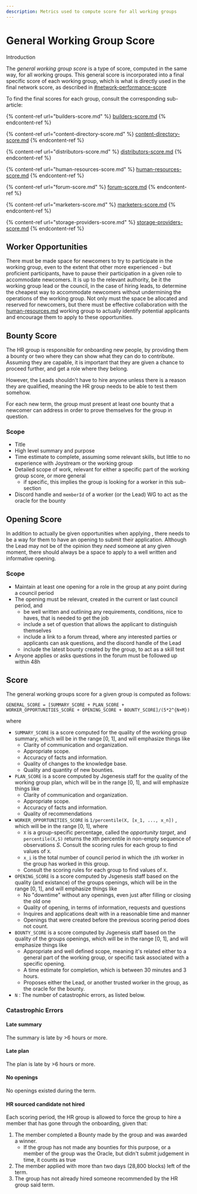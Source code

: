 ```yaml
---
description: Metrics used to compute score for all working groups
---
```


# General Working Group Score

Introduction

The _general working group score_ is a type of score, computed in the same way, for all working groups. This general score is incorporated into a final specific score of each working group, which is what is directly used in the final network score, as described in [#network-performance-score](./#network-performance-score "mention")

To find the final scores for each group, consult the corresponding sub-article:

{% content-ref url="builders-score.md" %}
[builders-score.md](builders-score.md)
{% endcontent-ref %}

{% content-ref url="content-directory-score.md" %}
[content-directory-score.md](content-directory-score.md)
{% endcontent-ref %}

{% content-ref url="distributors-score.md" %}
[distributors-score.md](distributors-score.md)
{% endcontent-ref %}

{% content-ref url="human-resources-score.md" %}
[human-resources-score.md](human-resources-score.md)
{% endcontent-ref %}

{% content-ref url="forum-score.md" %}
[forum-score.md](forum-score.md)
{% endcontent-ref %}

{% content-ref url="marketers-score.md" %}
[marketers-score.md](marketers-score.md)
{% endcontent-ref %}

{% content-ref url="storage-providers-score.md" %}
[storage-providers-score.md](storage-providers-score.md)
{% endcontent-ref %}

## Worker Opportunities

There must be made space for newcomers to try to participate in the working group, even to the extent that other more experienced - but proficient participants, have to pause their participation in a given role to accommodate newcomers. It is up to the relevant authority, be it the working group lead or the council, in the case of hiring leads, to determine the cheapest way to accommodate newcomers without undermining the operations of the working group. Not only must the space be allocated and reserved for newcomers, but there must be effective collaboration with the [human-resources.md](../../system/human-resources.md "mention") working group to actually identify potential applicants and encourage them to apply to these opportunities.

## Bounty Score

The HR group is responsible for onboarding new people, by providing them a bounty or two where they can show what they can do to contribute. Assuming they are capable, it is important that they are given a chance to proceed further, and get a role where they belong.&#x20;

However, the Leads shouldn't have to hire anyone unless there is a reason they are qualified, meaning the HR group needs to be able to test them somehow.

For each new term, the group must present at least one bounty that a newcomer can address in order to prove themselves for the group in question.

### Scope

* Title
* High level summary and purpose
* Time estimate to complete, assuming some relevant skills, but little to no experience with Joystream or the working group
* Detailed scope of work, relevant for either a specific part of the working group score, or more general
  * if specific, this implies the group is looking for a worker in this sub-section
* Discord handle and `memberId` of a worker (or the Lead) WG to act as the oracle for the bounty

## Opening Score

In addition to actually be given opportunities when applying , there needs to be a way for them to have an opening to submit their application. Although the Lead may not be of the opinion they _need_ someone at any given moment, there should always be a space to apply to a well written and informative opening.

### Scope

* Maintain at least one opening for a role in the group at any point during a council period
* The opening must be relevant, created in the current or last council period, and
  * be well written and outlining any requirements, conditions, nice to haves, that is needed to get the job
  * include a set of question that allows the applicant to distinguish themselves
  * include a link to a forum thread, where any interested parties or applicants can ask questions, and the discord handle of the Lead
  * include the latest bounty created by the group, to act as a skill test
* Anyone applies or asks questions in the forum must be followed up within 48h

## Score

The general working groups score for a given group is computed as follows:

`GENERAL_SCORE = [SUMMARY_SCORE + PLAN_SCORE + WORKER_OPPORTUNITIES_SCORE + OPENING_SCORE + BOUNTY_SCORE]/(5*2^{N+M})`

where

* `SUMMARY_SCORE` is a score computed for the quality of the working group summary, which will be in the range \[0, 1], and will emphasize things like
  * Clarity of communication and organization.
  * Appropriate scope.
  * Accuracy of facts and information.
  * Quality of changes to the knowledge base.
  * Quality and quantity of new bounties.
* `PLAN_SCORE` is a score computed by Jsgenesis staff for the quality of the working group plan, which will be in the range \[0, 1], and will emphasize things like
  * Clarity of communication and organization.
  * Appropriate scope.
  * Accuracy of facts and information.
  * Quality of recommendations
* `WORKER_OPPORTUNITIES_SCORE` is `1/percentile(X, [x_1, ..., x_n])` , which will be in the range \[0, 1], where
  * `X` is a group-specific percentage, called the _opportunity target_, and `percentile(X,S)` returns the `X`th percentile in non-empty sequence of observations _S._ Consult the scoring rules for each group to find values of `X`.
  * `x_i` is the total number of council period in which the `i`th worker in the group has worked in this group.
  * Consult the scoring rules for each group to find values of `X`.
* `OPENING_SCORE` is a score computed by Jsgenesis staff based on the quality (and existance) of the groups openings, which will be in the range \[0, 1], and will emphasize things like
  * No "downtime" without any openings, even just after filling or closing the old one
  * Quality of opening, in terms of information, requests and questions
  * Inquires and applications dealt with in a reasonable time and manner
  * Openings that were created before the previous scoring period does not count.
* `BOUNTY_SCORE` is a score computed by Jsgenesis staff based on the quality of the groups openings, which will be in the range \[0, 1], and will emphasize things like
  * Appropriate and well defined scope, meaning it's related either to a general part of the working group, or specific task associated with a specific opening.
  * A time estimate for completion, which is between 30 minutes and 3 hours.
  * Proposes either the Lead, or another trusted worker in the group, as the oracle for the bounty.
* `N` : The number of catastrophic errors, as listed below.

### Catastrophic Errors

#### Late summary

The summary is late by >6 hours or more.

#### Late plan

The plan is late by >6 hours or more.

#### No openings

No openings existed during the term.

#### HR sourced candidate not hired

Each scoring period, the HR group is allowed to force the group to hire a member that has gone through the onboarding, given that:

1. The member completed a Bounty made by the group and was awarded a winner.
   * If the group has not made any bounties for this purpose, or a member of the group was the Oracle, but didn't submit judgement in time, it counts as true
2. The member applied with more than two days (28,800 blocks) left of the term.
3. The group has not already hired someone recommended by the HR group said term.
